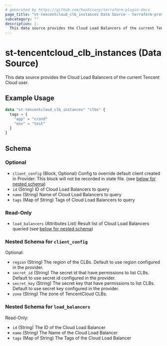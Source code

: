 ```yaml
---
# generated by https://github.com/hashicorp/terraform-plugin-docs
page_title: "st-tencentcloud_clb_instances Data Source - terraform-provider-st-tencentcloud"
subcategory: ""
description: |-
  This data source provides the Cloud Load Balancers of the current Tencent Cloud user.
---
```


# st-tencentcloud_clb_instances (Data Source)

This data source provides the Cloud Load Balancers of the current Tencent Cloud user.

## Example Usage

```terraform
data "st-tencentcloud_clb_instances" "clbs" {
  tags = {
    "app" = "crond"
    "env" = "test"
  }
}
```

<!-- schema generated by tfplugindocs -->
## Schema

### Optional

- `client_config` (Block, Optional) Config to override default client created in Provider. This block will not be recorded in state file. (see [below for nested schema](#nestedblock--client_config))
- `id` (String) ID of Cloud Load Balancers to query
- `name` (String) Name of Cloud Load Balancers to query
- `tags` (Map of String) Tags of Cloud Load Balancers to query

### Read-Only

- `load_balancers` (Attributes List) Result list of Cloud Load Balancers queried (see [below for nested schema](#nestedatt--load_balancers))

<a id="nestedblock--client_config"></a>
### Nested Schema for `client_config`

Optional:

- `region` (String) The region of the CLBs. Default to use region configured in the provider.
- `secret_id` (String) The secret id that have permissions to list CLBs. Default to use secret id configured in the provider.
- `secret_key` (String) The secret key that have permissions to list CLBs. Default to use secret key configured in the provider.
- `zone` (String) The zone of TencentCloud CLBs.


<a id="nestedatt--load_balancers"></a>
### Nested Schema for `load_balancers`

Read-Only:

- `id` (String) The ID of the Cloud Load Balancer
- `name` (String) The Name of the Cloud Load Balancer
- `tags` (Map of String) The Tags of the Cloud Load Balancer


